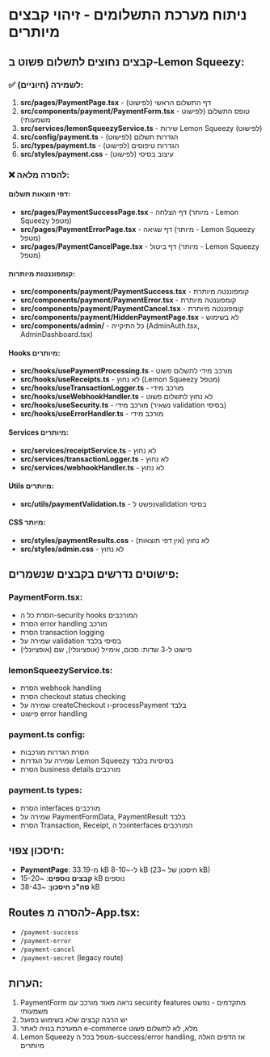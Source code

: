 # ניתוח מערכת התשלומים - זיהוי קבצים מיותרים

## קבצים נחוצים לתשלום פשוט ב-Lemon Squeezy:

### ✅ לשמירה (חיוניים):
1. **src/pages/PaymentPage.tsx** - דף התשלום הראשי (לפישוט)
2. **src/components/payment/PaymentForm.tsx** - טופס התשלום (לפישוט משמעותי)
3. **src/services/lemonSqueezyService.ts** - שירות Lemon Squeezy (לפישוט)
4. **src/config/payment.ts** - הגדרות תשלום (לפישוט)
5. **src/types/payment.ts** - הגדרות טיפוסים (לפישוט)
6. **src/styles/payment.css** - עיצוב בסיסי (לפישוט)

### ❌ להסרה מלאה:

#### דפי תוצאות תשלום:
- **src/pages/PaymentSuccessPage.tsx** - דף הצלחה (מיותר - Lemon Squeezy מטפל)
- **src/pages/PaymentErrorPage.tsx** - דף שגיאה (מיותר - Lemon Squeezy מטפל)
- **src/pages/PaymentCancelPage.tsx** - דף ביטול (מיותר - Lemon Squeezy מטפל)

#### קומפוננטות מיותרות:
- **src/components/payment/PaymentSuccess.tsx** - קומפוננטה מיותרת
- **src/components/payment/PaymentError.tsx** - קומפוננטה מיותרת
- **src/components/payment/PaymentCancel.tsx** - קומפוננטה מיותרת
- **src/components/payment/HiddenPaymentPage.tsx** - לא בשימוש
- **src/components/admin/** - כל התיקייה (AdminAuth.tsx, AdminDashboard.tsx)

#### Hooks מיותרים:
- **src/hooks/usePaymentProcessing.ts** - מורכב מידי לתשלום פשוט
- **src/hooks/useReceipts.ts** - לא נחוץ (Lemon Squeezy מטפל)
- **src/hooks/useTransactionLogger.ts** - מורכב מידי
- **src/hooks/useWebhookHandler.ts** - לא נחוץ לתשלום פשוט
- **src/hooks/useSecurity.ts** - מורכב מידי (נשאיר validation בסיסי)
- **src/hooks/useErrorHandler.ts** - מורכב מידי

#### Services מיותרים:
- **src/services/receiptService.ts** - לא נחוץ
- **src/services/transactionLogger.ts** - לא נחוץ
- **src/services/webhookHandler.ts** - לא נחוץ

#### Utils מיותרים:
- **src/utils/paymentValidation.ts** - נפשט לvalidation בסיסי

#### CSS מיותר:
- **src/styles/paymentResults.css** - לא נחוץ (אין דפי תוצאות)
- **src/styles/admin.css** - לא נחוץ

## פישוטים נדרשים בקבצים שנשמרים:

### PaymentForm.tsx:
- הסרת כל ה-security hooks המורכבים
- הסרת error handling מורכב
- הסרת transaction logging
- שמירה על validation בסיסי בלבד
- פישוט ל-3 שדות: סכום, אימייל (אופציונלי), שם (אופציונלי)

### lemonSqueezyService.ts:
- הסרת webhook handling
- הסרת checkout status checking
- שמירה על createCheckout ו-processPayment בלבד
- פישוט error handling

### payment.ts config:
- הסרת הגדרות מורכבות
- שמירה על הגדרות Lemon Squeezy בסיסיות בלבד
- הסרת business details מורכבים

### payment.ts types:
- הסרת interfaces מורכבים
- שמירה על PaymentFormData, PaymentResult בלבד
- הסרת Transaction, Receipt, וכל הinterfaces המורכבים

## חיסכון צפוי:
- **PaymentPage**: מ-33.19 kB ל-~8-10 kB (חיסכון של ~23 kB)
- **קבצים נוספים**: ~15-20 kB נוספים
- **סה"כ חיסכון**: ~38-43 kB

## Routes להסרה מ-App.tsx:
- `/payment-success`
- `/payment-error` 
- `/payment-cancel`
- `/payment-secret` (legacy route)

## הערות:
1. PaymentForm נראה מאוד מורכב עם security features מתקדמים - נפשט משמעותי
2. יש הרבה קבצים שלא בשימוש בפועל
3. המערכת בנויה לאתר e-commerce מלא, לא לתשלום פשוט
4. Lemon Squeezy מטפל בכל ה-success/error handling, אז הדפים האלה מיותרים